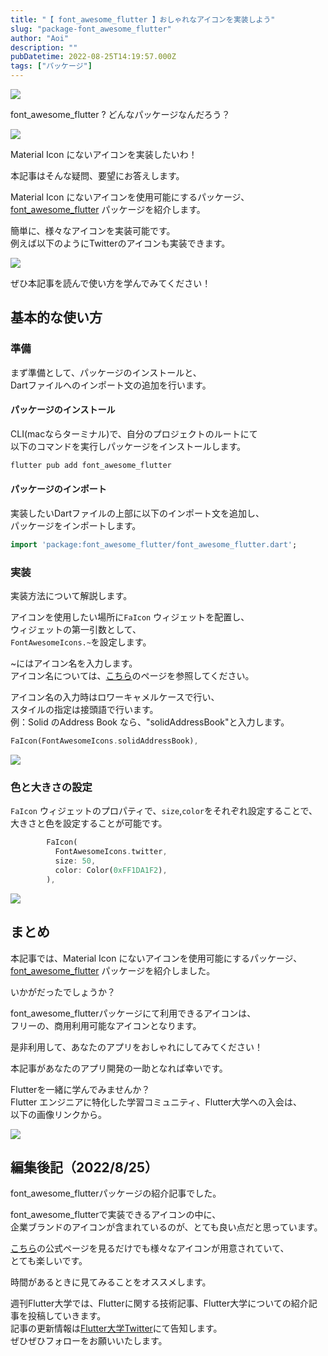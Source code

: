 ```yaml
---
title: "【 font_awesome_flutter 】おしゃれなアイコンを実装しよう"
slug: "package-font_awesome_flutter"
author: "Aoi"
description: ""
pubDatetime: 2022-08-25T14:19:57.000Z
tags: ["パッケージ"]
---
```


![](https://blog.flutteruniv.com/wp-content/themes/cocoon-master/images/ojisan.png)

font\_awesome\_flutter ? どんなパッケージなんだろう？

![](https://blog.flutteruniv.com/wp-content/themes/cocoon-master/images/obasan.png)

Material Icon にないアイコンを実装したいわ！

本記事はそんな疑問、要望にお答えします。

Material Icon にないアイコンを使用可能にするパッケージ、  
[font\_awesome\_flutter](https://pub.dev/packages/font_awesome_flutter) パッケージを紹介します。

簡単に、様々なアイコンを実装可能です。  
例えば以下のようにTwitterのアイコンも実装できます。

![](https://blog.flutteruniv.com/wp-content/uploads/2022/08/スクリーンショット-2022-08-25-22.42.57-508x1024.png)

ぜひ本記事を読んで使い方を学んでみてください！

## 基本的な使い方

### 準備

まず準備として、パッケージのインストールと、  
Dartファイルへのインポート文の追加を行います。

#### パッケージのインストール

CLI(macならターミナル)で、自分のプロジェクトのルートにて  
以下のコマンドを実行しパッケージをインストールします。

```bash
flutter pub add font_awesome_flutter
```

#### パッケージのインポート

実装したいDartファイルの上部に以下のインポート文を追加し、  
パッケージをインポートします。

```dart
import 'package:font_awesome_flutter/font_awesome_flutter.dart';
```

### 実装

実装方法について解説します。

アイコンを使用したい場所に`FaIcon` ウィジェットを配置し、  
ウィジェットの第一引数として、  
`FontAwesomeIcons.~`を設定します。

~にはアイコン名を入力します。  
アイコン名については、[こちら](https://fontawesome.com/icons)のページを参照してください。

アイコン名の入力時はロワーキャメルケースで行い、  
スタイルの指定は接頭語で行います。  
例：Solid のAddress Book なら、"solidAddressBook"と入力します。

```dart
FaIcon(FontAwesomeIcons.solidAddressBook),
```

![](https://blog.flutteruniv.com/wp-content/uploads/2022/08/スクリーンショット-2022-08-25-22.37.50.png)

### 色と大きさの設定

`FaIcon` ウィジェットのプロパティで、`size`,`color`をそれぞれ設定することで、  
大きさと色を設定することが可能です。

```dart
        FaIcon(
          FontAwesomeIcons.twitter,
          size: 50,
          color: Color(0xFF1DA1F2),
        ),
```

![](https://blog.flutteruniv.com/wp-content/uploads/2022/08/スクリーンショット-2022-08-25-22.40.12.png)

## まとめ

本記事では、Material Icon にないアイコンを使用可能にするパッケージ、  
[font\_awesome\_flutter](https://pub.dev/packages/font_awesome_flutter) パッケージを紹介しました。

いかがだったでしょうか？

font\_awesome\_flutterパッケージにて利用できるアイコンは、  
フリーの、商用利用可能なアイコンとなります。

是非利用して、あなたのアプリをおしゃれにしてみてください！

本記事があなたのアプリ開発の一助となれば幸いです。

Flutterを一緒に学んでみませんか？  
Flutter エンジニアに特化した学習コミュニティ、Flutter大学への入会は、  
以下の画像リンクから。

[![](https://blog.flutteruniv.com/wp-content/uploads/2022/07/Flutter大学バナー.png)](//flutteruniv.com)

## 編集後記（2022/8/25）

font\_awesome\_flutterパッケージの紹介記事でした。

font\_awesome\_flutterで実装できるアイコンの中に、  
企業ブランドのアイコンが含まれているのが、とても良い点だと思っています。

[こちら](https://fontawesome.com/icons/address-book?s=regular)の公式ページを見るだけでも様々なアイコンが用意されていて、  
とても楽しいです。

時間があるときに見てみることをオススメします。

週刊Flutter大学では、Flutterに関する技術記事、Flutter大学についての紹介記事を投稿していきます。  
記事の更新情報は[Flutter大学Twitter](https://twitter.com/FlutterUniv)にて告知します。  
ぜひぜひフォローをお願いいたします。